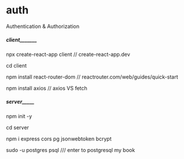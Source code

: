 # auth
Authentication &amp; Authorization

##### ___client__________ #####
npx create-react-app client  // create-react-app.dev

cd client

npm install react-router-dom // reactrouter.com/web/guides/quick-start

npm install axios // axios VS fetch


##### ____server_________ #####
npm init -y

cd server

npm i express cors pg jsonwebtoken bcrypt

sudo -u postgres psql  /// enter to postgresql my book
